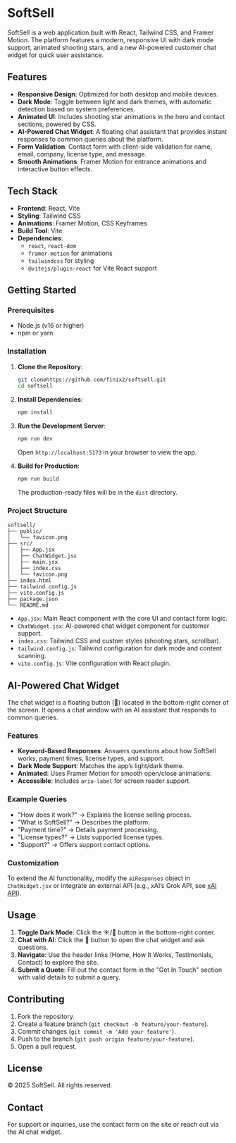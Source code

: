 # SoftSell

SoftSell is a web application built with React, Tailwind CSS, and Framer Motion. The platform features a modern, responsive UI with dark mode support, animated shooting stars, and a new AI-powered customer chat widget for quick user assistance.

## Features

- **Responsive Design**: Optimized for both desktop and mobile devices.
- **Dark Mode**: Toggle between light and dark themes, with automatic detection based on system preferences.
- **Animated UI**: Includes shooting star animations in the hero and contact sections, powered by CSS.
- **AI-Powered Chat Widget**: A floating chat assistant that provides instant responses to common queries about the platform.
- **Form Validation**: Contact form with client-side validation for name, email, company, license type, and message.
- **Smooth Animations**: Framer Motion for entrance animations and interactive button effects.

## Tech Stack

- **Frontend**: React, Vite
- **Styling**: Tailwind CSS
- **Animations**: Framer Motion, CSS Keyframes
- **Build Tool**: Vite
- **Dependencies**:
  - `react`, `react-dom`
  - `framer-motion` for animations
  - `tailwindcss` for styling
  - `@vitejs/plugin-react` for Vite React support

## Getting Started

### Prerequisites

- Node.js (v16 or higher)
- npm or yarn

### Installation

1. **Clone the Repository**:
   ```bash
   git clonehttps://github.com/finix2/softsell.git
   cd softsell
   ```

2. **Install Dependencies**:
   ```bash
   npm install
   ```

3. **Run the Development Server**:
   ```bash
   npm run dev
   ```
   Open `http://localhost:5173` in your browser to view the app.

4. **Build for Production**:
   ```bash
   npm run build
   ```
   The production-ready files will be in the `dist` directory.

### Project Structure

```
softsell/
├── public/
│   └── favicon.png
├── src/
│   ├── App.jsx
│   ├── ChatWidget.jsx
│   ├── main.jsx
│   ├── index.css
│   └── favicon.png
├── index.html
├── tailwind.config.js
├── vite.config.js
├── package.json
└── README.md
```

- `App.jsx`: Main React component with the core UI and contact form logic.
- `ChatWidget.jsx`: AI-powered chat widget component for customer support.
- `index.css`: Tailwind CSS and custom styles (shooting stars, scrollbar).
- `tailwind.config.js`: Tailwind configuration for dark mode and content scanning.
- `vite.config.js`: Vite configuration with React plugin.

## AI-Powered Chat Widget

The chat widget is a floating button (💬) located in the bottom-right corner of the screen. It opens a chat window with an AI assistant that responds to common queries.

### Features
- **Keyword-Based Responses**: Answers questions about how SoftSell works, payment times, license types, and support.
- **Dark Mode Support**: Matches the app’s light/dark theme.
- **Animated**: Uses Framer Motion for smooth open/close animations.
- **Accessible**: Includes `aria-label` for screen reader support.

### Example Queries
- "How does it work?" → Explains the license selling process.
- "What is SoftSell?" → Describes the platform.
- "Payment time?" → Details payment processing.
- "License types?" → Lists supported license types.
- "Support?" → Offers support contact options.

### Customization
To extend the AI functionality, modify the `aiResponses` object in `ChatWidget.jsx` or integrate an external API (e.g., xAI’s Grok API, see [xAI API](https://x.ai/api)).

## Usage

1. **Toggle Dark Mode**: Click the ☀️/🌙 button in the bottom-right corner.
2. **Chat with AI**: Click the 💬 button to open the chat widget and ask questions.
3. **Navigate**: Use the header links (Home, How It Works, Testimonials, Contact) to explore the site.
4. **Submit a Quote**: Fill out the contact form in the "Get In Touch" section with valid details to submit a query.

## Contributing

1. Fork the repository.
2. Create a feature branch (`git checkout -b feature/your-feature`).
3. Commit changes (`git commit -m 'Add your feature'`).
4. Push to the branch (`git push origin feature/your-feature`).
5. Open a pull request.

## License

© 2025 SoftSell. All rights reserved.

## Contact

For support or inquiries, use the contact form on the site or reach out via the AI chat widget.
